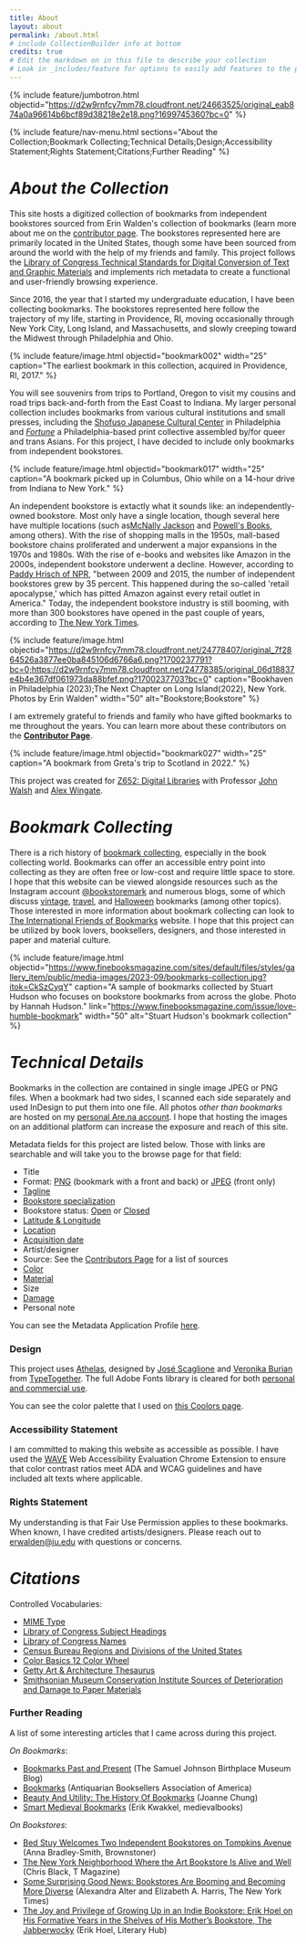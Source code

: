 ```yaml
---
title: About
layout: about
permalink: /about.html
# include CollectionBuilder info at bottom
credits: true
# Edit the markdown on in this file to describe your collection
# Look in _includes/feature for options to easily add features to the page
---
```


{% include feature/jumbotron.html objectid="https://d2w9rnfcy7mm78.cloudfront.net/24663525/original_eab874a0a96614b6bcf89d38218e2e18.png?1699745360?bc=0" %}

{% include feature/nav-menu.html sections="About the Collection;Bookmark Collecting;Technical Details;Design;Accessibility Statement;Rights Statement;Citations;Further Reading" %}

# *About the Collection*

This site hosts a digitized collection of bookmarks from independent bookstores sourced from Erin Walden's collection of bookmarks (learn more about me on the [contributor page](https://erinwalden.github.io/bookmarked/contributors.html). The bookstores represented here are primarily located in the United States, though some have been sourced from around the world with the help of my friends and family. This project follows the [Library of Congress Technical Standards for Digital Conversion of Text and Graphic Materials](https://memory.loc.gov/ammem/about/techStandards.pdf) and implements rich metadata to create a functional and user-friendly browsing experience.

Since 2016, the year that I started my undergraduate education, I have been collecting bookmarks. The bookstores represented here follow the trajectory of my life, starting in Providence, RI, moving occasionally through New York City, Long Island, and Massachusetts, and slowly creeping toward the Midwest through Philadelphia and Ohio. 

{% include feature/image.html objectid="bookmark002" width="25" caption="The earliest bookmark in this collection, acquired in Providence, RI, 2017." %}

You will see souvenirs from trips to Portland, Oregon to visit my cousins and road trips back-and-forth from the East Coast to Indiana. My larger personal collection includes bookmarks from various cultural institutions and small presses, including the [Shofuso Japanese Cultural Center](https://japanphilly.org/shofuso/) in Philadelphia and [*Fortune*](https://printingfortunes.info/) a Philadelphia-based print collective assembled by/for queer and trans Asians. For this project, I have decided to include only bookmarks from independent bookstores.

{% include feature/image.html objectid="bookmark017" width="25" caption="A bookmark picked up in Columbus, Ohio while on a 14-hour drive from Indiana to New York." %}

An independent bookstore is extactly what it sounds like: an independently-owned bookstore. Most only have a single location, though several here have multiple locations (such as[McNally Jackson](https://erinwalden.github.io/bookmarked/item.html?id=bookmark007) and [Powell's Books](https://erinwalden.github.io/bookmarked/item.html?id=bookmark024), among others). With the rise of shopping malls in the 1950s, mall-based bookstore chains proliferated and underwent a major expansions in the 1970s and 1980s. With the rise of e-books and websites like Amazon in the 2000s, independent bookstore underwent a decline. However, according to [Paddy Hrisch of NPR](https://www.npr.org/2018/03/29/598053563/why-the-number-of-independent-bookstores-increased-during-the-retail-apocalypse), "between 2009 and 2015, the number of independent bookstores grew by 35 percent. This happened during the so-called 'retail apocalypse,' which has pitted Amazon against every retail outlet in America." Today, the independent bookstore industry is still booming, with more than  300 bookstores have opened in the past couple of years, according to [The New York Times](https://www.nytimes.com/2022/07/10/books/bookstores-diversity-pandemic.html).

 {% include feature/image.html objectid="https://d2w9rnfcy7mm78.cloudfront.net/24778407/original_7f2864526a3877ee0ba845106d6766a6.png?1700237791?bc=0;https://d2w9rnfcy7mm78.cloudfront.net/24778385/original_06d18837e4b4e367df061973da88bfef.png?1700237703?bc=0" caption="Bookhaven in Philadelphia (2023);The Next Chapter on Long Island(2022), New York.<br>Photos by Erin Walden" width="50" alt="Bookstore;Bookstore" %}

I am extremely grateful to friends and family who have gifted bookmarks to me throughout the years. You can learn more about these contributors on the [**Contributor Page**](https://erinwalden.github.io/bookmarked/contributors.html).

{% include feature/image.html objectid="bookmark027" width="25" caption="A bookmark from Greta's trip to Scotland in 2022." %}

This project was created for [Z652: Digital Libraries](https://jawalsh.github.io/z652-Digital-Libraries-FA23/) with Professor [John Walsh](https://homes.luddy.indiana.edu/jawalsh/) and [Alex Wingate](https://alexandraewingate.com/).

# *Bookmark Collecting*

There is a rich history of [bookmark collecting](https://www.biblio.com/book-collecting/what-to-collect/ephemera/bookmarks/), especially in the book collecting world. Bookmarks can offer an accessible entry point into collecting as they are often free or low-cost and require little space to store. I hope that this website can be viewed alongside resources such as the Instagram account [@bookstoremark](https://www.instagram.com/bookstoremark/) and numerous blogs, some of which discuss [vintage](https://adirondackgirlatheart.com/bookmark-collecting-guide/), [travel](https://danisbookshelf.com/2018/04/14/my-travel-bookmark-collection/), and [Halloween](https://www.ifobookmarks.org/blog/category/collecting-bookmarks) bookmarks (among other topics). Those interested in more information about bookmark collecting can look to [The International Friends of Bookmarks](https://www.ifobookmarks.org/bookmark-swap.html) website. I hope that this project can be utilized by book lovers, booksellers, designers, and those interested in paper and material culture. 

 {% include feature/image.html objectid="https://www.finebooksmagazine.com/sites/default/files/styles/gallery_item/public/media-images/2023-09/bookmarks-collection.jpg?itok=CkSzCyqY" caption="A sample of bookmarks collected by Stuart Hudson who focuses on bookstore bookmarks from across the globe. Photo by Hannah Hudson." link="https://www.finebooksmagazine.com/issue/love-humble-bookmark" width="50" alt="Stuart Hudson's bookmark collection" %}

# *Technical Details*

Bookmarks in the collection are contained in single image JPEG or PNG files. When a bookmark had two sides, I scanned each side separately and used InDesign to put them into one file. All photos *other than bookmarks* are hosted on my [personal Are.na account](https://www.are.na/erin-lee-walden/bookmarks-7hitlyaje5i). I hope that hosting the images on an additional platform can increase the exposure and reach of this site.

Metadata fields for this project are listed below. Those with links are searchable and will take you to the browse page for that field:
- Title
- Format: [PNG](https://erinwalden.github.io/bookmarked/browse.html#image%2Fpng) (bookmark with a front and back) or [JPEG](https://erinwalden.github.io/bookmarked/browse.html#image%2Fjpeg) (front only)
- [Tagline](https://erinwalden.github.io/bookmarked/tagline.html)
- [Bookstore specialization](https://erinwalden.github.io/bookmarked/subjects.html)
- Bookstore status: [Open](https://erinwalden.github.io/bookmarked/browse.html#Open) or [Closed](https://erinwalden.github.io/bookmarked/browse.html#Closed%20permanently)
- [Latitude & Longitude](https://erinwalden.github.io/bookmarked/map.html)
- [Location](https://erinwalden.github.io/bookmarked/location.html)
- [Acquisition date](https://erinwalden.github.io/bookmarked/timeline.html)
- Artist/designer
- Source: See the [Contributors Page](https://erinwalden.github.io/bookmarked/contributors.html) for a list of sources
- [Color](https://erinwalden.github.io/bookmarked/color.html)
- [Material](https://erinwalden.github.io/bookmarked/material.html)
- Size
- [Damage](https://erinwalden.github.io/bookmarked/damage.html)
- Personal note

You can see the Metadata Application Profile [here](https://erinwalden.github.io/bookmarked/metadataprofile.html).

### Design

This project uses [Athelas](https://www.type-together.com/athelas-font), designed by [José Scaglione](https://fonts.adobe.com/designers/jose-scaglione) and [Veronika Burian](https://fonts.adobe.com/designers/veronika-burian) from [TypeTogether](https://fonts.adobe.com/foundries/typetogether). The full Adobe Fonts library is cleared for both [personal and commercial use](https://fonts.adobe.com/fonts/athelas#licensing-section).

You can see the color palette that I used on [this Coolors page](https://coolors.co/f7ebde-ecf39e-302e2b-606c38-525174-9e5580-9d5a1b-283618).

### Accessibility Statement

I am committed to making this website as accessible as possible. I have used the [WAVE](https://wave.webaim.org/) Web Accessibility Evaluation Chrome Extension to ensure that color contrast ratios meet ADA and WCAG guidelines and have included alt texts where applicable.

### Rights Statement

My understanding is that Fair Use Permission applies to these bookmarks. When known, I have credited artists/designers. Please reach out to erwalden@iu.edu with questions or concerns.

# *Citations*

Controlled Vocabularies:
- [MIME Type](https://www.iana.org/assignments/media-types/media-types.xhtml)
- [Library of Congress Subject Headings](https://id.loc.gov/authorities/subjects.html)
- [Library of Congress Names](https://id.loc.gov/authorities/names.html)
- [Census Bureau Regions and Divisions of the United States](https://www2.census.gov/geo/pdfs/reference/GARM/Ch6GARM.pdf)
- [Color Basics 12 Color Wheel](https://www.usability.gov/how-to-and-tools/methods/color-basics.html#:~:text=Three%20Primary%20Colors%20(Ps)%3A,a%20primary%20with%20a%20secondary)
- [Getty Art & Architecture Thesaurus](https://www.getty.edu/vow/AATHierarchy?find=paper&logic=AND&note=&page=1&subjectid=300014109)
- [Smithsonian Museum Conservation Institute Sources of Deterioration and Damage to Paper Materials](https://mci.si.edu/sources-deterioration-and-damage-paper-materials)

### Further Reading

A list of some interesting articles that I came across during this project.

*On Bookmarks*:
- [Bookmarks Past and Present](https://sjmuseum.wordpress.com/2022/07/29/bookmarks-past-and-present/#:~:text=The%20earliest%20bookmark%20so%20far,itself%20with%20a%20leather%20strap.) (The Samuel Johnson Birthplace Museum Blog)
- [Bookmarks](https://www.abaa.org/member-articles/bookmarks) (Antiquarian Booksellers Association of America)
- [Beauty And Utility: The History Of Bookmarks](https://bookstr.com/article/beauty-and-utility-the-history-of-bookmarks/) (Joanne Chung)
- [Smart Medieval Bookmarks](https://medievalbooks.nl/2014/09/22/smart-medieval-bookmarks/) (Erik Kwakkel, medievalbooks)

*On Bookstores*:
- [Bed Stuy Welcomes Two Independent Bookstores on Tompkins Avenue](https://www.brownstoner.com/brooklyn-life/bed-stuy-bookstore-the-word-is-change-dear-friend-books/) (Anna Bradley-Smith, Brownstoner)
- [The New York Neighborhood Where the Art Bookstore Is Alive and Well](https://www.nytimes.com/2018/06/15/t-magazine/art-bookstores.html) (Chris Black, T Magazine)
- [Some Surprising Good News: Bookstores Are Booming and Becoming More Diverse](https://www.nytimes.com/2022/07/10/books/bookstores-diversity-pandemic.html) (Alexandra Alter and Elizabeth A. Harris, The New York Times)
- [The Joy and Privilege of Growing Up in an Indie Bookstore: Erik Hoel on His Formative Years in the Shelves of His Mother’s Bookstore, The Jabberwocky](https://lithub.com/the-joy-and-privilege-of-growing-up-in-an-indie-bookstore/) (Erik Hoel, Literary Hub)
